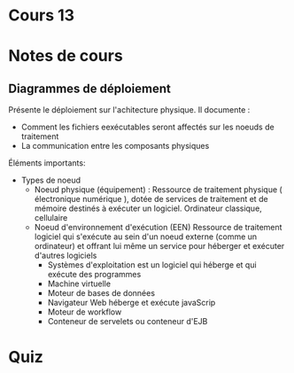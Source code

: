 # Cours 13

# Notes de cours

## Diagrammes de déploiement

Présente le déploiement sur l'achitecture physique. Il documente :

- Comment les fichiers eexécutables seront affectés sur les noeuds de traitement
- La communication entre les composants physiques

Éléments importants:

- Types de noeud
  - Noeud physique (équipement) : Ressource de traitement physique ( électronique numérique ), dotée de services de traitement et de mémoire destinés à exécuter un logiciel. Ordinateur classique, cellulaire
  - Noeud d'environnement d'exécution (EEN) Ressource de traitement logiciel qui s'exécute au sein d'un noeud externe (comme un ordinateur) et offrant lui même un service pour héberger et exécuter d'autres logiciels
    - Systèmes d'exploitation est un logiciel qui héberge et qui exécute des programmes
    - Machine virtuelle
    - Moteur de bases de données
    - Navigateur Web héberge et exécute javaScrip
    - Moteur de workflow
    - Conteneur de servelets ou conteneur d'EJB

# Quiz
